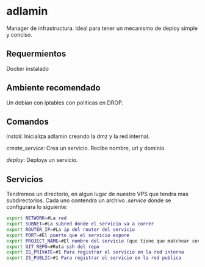 # adlamin
Manager de infrastructura. Ideal para tener un mecanismo de deploy simple y conciso.

## Requermientos

Docker instalado

## Ambiente recomendado

Un debian con iptables con politicas en DROP.

## Comandos

*install*: Inicializa adlamin creando la dmz y la red internal.

*create_service*: Crea un servicio. Recibe nombre, url y dominio.

*deploy*: Deploya un servicio.

## Servicios

Tendremos un directorio, en algun lugar de nuestro VPS que tendra mas subdirectorios. Cada uno contendra un archivo *.service* donde se configurara lo siguiente:

```bash
export NETWORK=#La red
export SUBNET=#La subred donde el servicio va a correr
export ROUTER_IP=#La ip del router del servicio
export PORT=#El puerto que el servicio expone
export PROJECT_NAME=#El nombre del servicio (que tiene que matchear con el nombre del repo)
export GIT_REPO=#Ruta ssh del repo
export IS_PRIVATE=#1 Para registrar el servicio en la red interna
export IS_PUBLIC=#1 Para registrar el servicio en la red publica
```
